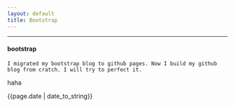 ```yaml
---
layout: default
title: Bootstrap
---
```



---

#### bootstrap

 	I migrated my bootstrap blog to github pages. Now I build my github blog from cratch. I will try to perfect it. 

haha

 <p>{{page.date | date_to_string}}</p>
 